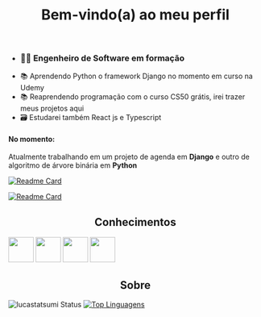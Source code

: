  
<h1 align="center"> Bem-vindo(a) ao meu perfil</h1>
<br>

<ul>
 <li> <h3> 👨‍💻 Engenheiro de Software em formação</h3> </li>
 <li> 📚 Aprendendo Python o framework Django no momento em curso na Udemy</li>
 <li> 📚 Reaprendendo programação com o curso CS50 grátis, irei trazer meus projetos aqui</li>
 <li> 🗃 Estudarei também React js e Typescript</li>
</ul>

####  No momento: 

Atualmente trabalhando em um projeto de agenda em **Django** e outro de algoritmo de árvore binária em **Python**

[![Readme Card](https://github-readme-stats.vercel.app/api/pin/?username=lucastatsumi&repo=ProjetoAgenda)](https://github.com/lucastatsumi/ProjetoAgenda.git)

[![Readme Card](https://github-readme-stats.vercel.app/api/pin/?username=lucastatsumi&repo=arvorebinaria)](https://github.com/lucastatsumi/arvorebinaria.git)


<h2 align="center">Conhecimentos </h2>

<img src="https://camo.githubusercontent.com/0fd2667849df9f18b863a2fc9fdf275d28c0e69bae657009213dbbba08295d02/68747470733a2f2f7261772e6769746875622e636f6d2f436972636c6543492d5075626c69632f63696d672d707974686f6e2f6d61737465722f696d672f636972636c652d707974686f6e2e7376673f73616e6974697a653d74727565" width=50/> <img src="https://icon-library.com/images/django-icon/django-icon-0.jpg" width=50/> <img src="https://cdn-icons-png.flaticon.com/512/919/919827.png" width=50/> <img src="https://cdn-icons-png.flaticon.com/512/919/919826.png" width=50/>

<h2 align="center">Sobre </h2>

![lucastatsumi Status](https://github-readme-stats.vercel.app/api?username=lucastatsumi&show_icons=true)
[![Top Linguagens](https://github-readme-stats.vercel.app/api/top-langs/?username=lucastatsumi&layout=compact)](https://github.com/anuraghazra/github-readme-stats)

<!--
**Luketuner123/Luketuner123** is a ✨ _special_ ✨ repository because its `README.md` (this file) appears on your GitHub profile.

Here are some ideas to get you started:

- 🔭 I’m currently working on ...
- 🌱 I’m currently learning ...
- 👯 I’m looking to collaborate on ...
- 🤔 I’m looking for help with ...
- 💬 Ask me about ...
- 📫 How to reach me: ...
- 😄 Pronouns: ...
- ⚡ Fun fact: ...
-->
